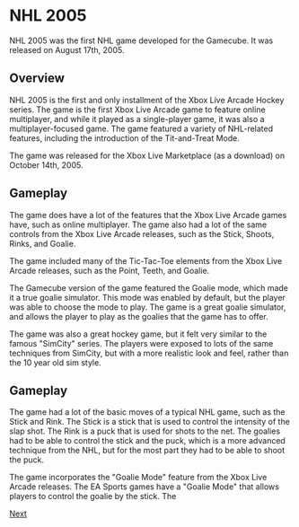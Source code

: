 # NHL 2005

NHL 2005 was the first NHL game developed for the Gamecube. It was released on August 17th, 2005.

## Overview

NHL 2005 is the first and only installment of the Xbox Live Arcade Hockey series. The game is the first Xbox Live Arcade game to feature online multiplayer, and while it played as a single-player game, it was also a multiplayer-focused game. The game featured a variety of NHL-related features, including the introduction of the Tit-and-Treat Mode.

The game was released for the Xbox Live Marketplace (as a download) on October 14th, 2005.

## Gameplay

The game does have a lot of the features that the Xbox Live Arcade games have, such as online multiplayer. The game also had a lot of the same controls from the Xbox Live Arcade releases, such as the Stick, Shoots, Rinks, and Goalie.

The game included many of the Tic-Tac-Toe elements from the Xbox Live Arcade releases, such as the Point, Teeth, and Goalie.

The Gamecube version of the game featured the Goalie mode, which made it a true goalie simulator. This mode was enabled by default, but the player was able to choose the mode to play. The game is a great goalie simulator, and allows the player to play as the goalies that the game has to offer.

The game was also a great hockey game, but it felt very similar to the famous "SimCity" series. The players were exposed to lots of the same techniques from SimCity, but with a more realistic look and feel, rather than the 10 year old sim style.

## Gameplay

The game had a lot of the basic moves of a typical NHL game, such as the Stick and Rink. The Stick is a stick that is used to control the intensity of the slap shot. The Rink is a puck that is used for shots to the net. The goalies had to be able to control the stick and the puck, which is a more advanced technique from the NHL, but for the most part they had to be able to shoot the puck.

The game incorporates the "Goalie Mode" feature from the Xbox Live Arcade releases. The EA Sports games have a "Goalie Mode" that allows players to control the goalie by the stick. The

[Next](356.md)